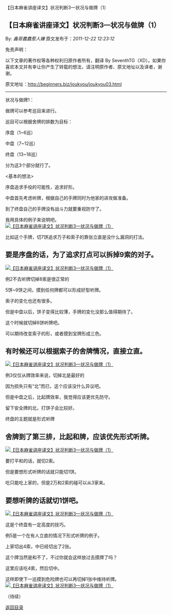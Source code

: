 【日本麻雀讲座译文】状况判断3—状况与做牌（1）
## 【日本麻雀讲座译文】状况判断3—状况与做牌（1）

By: *鑫哥蠢蠢惹人嫌* 原文发布于：*2011-12-22 12:23:12*

免责声明：

以下文章的著作权等各种权利归原作者所有，翻译 By
SeventhTG（XD）。如果你喜欢本文并有幸让你产生了转载的想法，请注明原作者、原文地址以及译者，谢谢。

原文地址：http://beginners.biz/joukyou/joukyou03.html

------------------------------------------------------------------------------------

状况与做牌1：

做牌可以参考巡目来进行。

巡目可以根据舍牌的排数为目标：

序盘（1~6巡）

中盘（7~12巡）

终盘（13~18巡）

分为这3个部分就行了。

<基本的想法>

序盘追求手役的可能性，追求好形。

中盘首先考虑听牌，根据自己的手牌同时为他家的进攻做准备。

到了终盘自己的手牌没有战斗力就要重视防守了。

我用具体的例子来说明吧。
[![【日本麻雀讲座译文】状况判断3&mdash;状况与做牌（1）](http://s4.sinaimg.cn/middle/7f78b76fgb4a6c8546ab3&amp;690)](http://photo.blog.sina.com.cn/showpic.html#blogid=7f78b76f01011e7n&url=http://s4.sinaimg.cn/orignal/7f78b76fgb4a6c8546ab3)

比如这个手牌，切7饼追求万子和索子的靠张立直是没什么漏洞的打法。

要是序盘的话，为了追求打点可以拆掉9索的对子。
------------------------------------------------------------------------------------
[![【日本麻雀讲座译文】状况判断3&mdash;状况与做牌（1）](http://s9.sinaimg.cn/middle/7f78b76fgb4a6d2cfe298&amp;690)](http://photo.blog.sina.com.cn/showpic.html#blogid=7f78b76f01011e7n&url=http://s9.sinaimg.cn/orignal/7f78b76fgb4a6d2cfe298)

例2不去听牌切掉8索是很正常的

5饼~9饼之间，摸到任何牌都可以形成好型听牌。

索子的变化也还有很多。

但是中盘以后，饼子变得比较薄，手牌的变化没那么值得期待了。

这个时候就切掉6饼听牌吧。

可以期待改变索子的形，或者摸到宝牌形成三色。

有时候还可以根据索子的舍牌情况，直接立直。
------------------------------------------------------------------------------------
[![【日本麻雀讲座译文】状况判断3&mdash;状况与做牌（1）](http://s7.sinaimg.cn/middle/7f78b76fgb4a6e8f12fb6&amp;690)](http://photo.blog.sina.com.cn/showpic.html#blogid=7f78b76f01011e7n&url=http://s7.sinaimg.cn/orignal/7f78b76fgb4a6e8f12fb6)

例3仅仅从牌效率来说，切掉北是最好的

因为损失只有“北”而已，这个应该没什么异议吧。

但是中盘之后，比起牌效率，我觉得应该更优先防守。

留下安全牌的北，打饼子会比较好。

终盘的主题就是形式听牌

舍牌到了第三排，比起和牌，应该优先形式听牌。
------------------------------------------------------------------------------------
[![【日本麻雀讲座译文】状况判断3&mdash;状况与做牌（1）](http://s7.sinaimg.cn/middle/7f78b76fg787718ccbd36&amp;690)](http://photo.blog.sina.com.cn/showpic.html#blogid=7f78b76f01011e7n&url=http://s7.sinaimg.cn/orignal/7f78b76fg787718ccbd36)

要打平和的话，就切2索。

但是要想形式听牌的话就只能切1饼。

吃只能吃上家的，但是2万和2索的碰可以从3家来。

要想听牌的话就切1饼吧。
------------------------------------------------------------------------------------
[![【日本麻雀讲座译文】状况判断3&mdash;状况与做牌（1）](http://s16.sinaimg.cn/middle/7f78b76fgb4a7058abd5f&amp;690)](http://photo.blog.sina.com.cn/showpic.html#blogid=7f78b76f01011e7n&url=http://s16.sinaimg.cn/orignal/7f78b76fgb4a7058abd5f)

这是个终盘有一定高度的技巧。

例5是一个在有人立直的情况下形式听牌的例子。

上家切出4索，中已经切出了2张。

这个牌当然是和不了，不过你就会这样放过去摸牌了吗？

这里应该吃4索，然后切中。

这样即使下一巡摸到危险牌也可以再切掉1张中维持听牌。
[![【日本麻雀讲座译文】状况判断3&mdash;状况与做牌（1）](http://s15.sinaimg.cn/middle/7f78b76fgb4a7144a19fe&amp;690)](http://photo.blog.sina.com.cn/showpic.html#blogid=7f78b76f01011e7n&url=http://s15.sinaimg.cn/orignal/7f78b76fgb4a7144a19fe)

（待续）

[返回目录](index.html)
